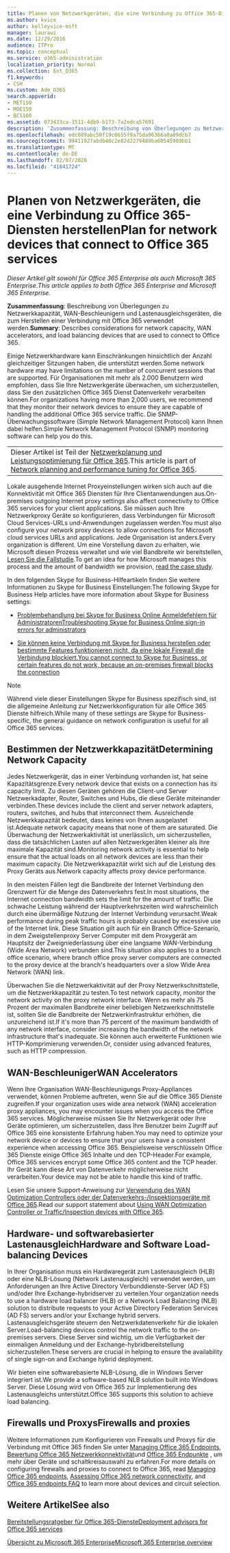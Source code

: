 ```yaml
---
title: Planen von Netzwerkgeräten, die eine Verbindung zu Office 365-Diensten herstellen
ms.author: kvice
author: kelleyvice-msft
manager: laurawi
ms.date: 12/29/2016
audience: ITPro
ms.topic: conceptual
ms.service: o365-administration
localization_priority: Normal
ms.collection: Ent_O365
f1.keywords:
- CSH
ms.custom: Adm_O365
search.appverid:
- MET150
- MOE150
- BCS160
ms.assetid: 073433ca-3511-4db9-b173-7a2edca57691
description: 'Zusammenfassung: Beschreibung von Überlegungen zu Netzwerkkapazität, WAN-Beschleunigern und Lastenausgleichsgeräten, die zum Herstellen einer Verbindung mit Office 365 verwendet werden.'
ms.openlocfilehash: edc089abc58f19c0655f9a75da96366a0a09dcb7
ms.sourcegitcommit: 99411927abdb40c2e82d2279489ba60545989bb1
ms.translationtype: MT
ms.contentlocale: de-DE
ms.lasthandoff: 02/07/2020
ms.locfileid: "41841724"
---
```

# <a name="plan-for-network-devices-that-connect-to-office-365-services"></a><span data-ttu-id="d9585-103">Planen von Netzwerkgeräten, die eine Verbindung zu Office 365-Diensten herstellen</span><span class="sxs-lookup"><span data-stu-id="d9585-103">Plan for network devices that connect to Office 365 services</span></span>

<span data-ttu-id="d9585-104">*Dieser Artikel gilt sowohl für Office 365 Enterprise als auch Microsoft 365 Enterprise*.</span><span class="sxs-lookup"><span data-stu-id="d9585-104">*This article applies to both Office 365 Enterprise and Microsoft 365 Enterprise.*</span></span>
  
<span data-ttu-id="d9585-105">**Zusammenfassung**: Beschreibung von Überlegungen zu Netzwerkkapazität, WAN-Beschleunigern und Lastenausgleichsgeräten, die zum Herstellen einer Verbindung mit Office 365 verwendet werden.</span><span class="sxs-lookup"><span data-stu-id="d9585-105">**Summary**: Describes considerations for network capacity, WAN accelerators, and load balancing devices that are used to connect to Office 365.</span></span>

<span data-ttu-id="d9585-106">Einige Netzwerkhardware kann Einschränkungen hinsichtlich der Anzahl gleichzeitiger Sitzungen haben, die unterstützt werden.</span><span class="sxs-lookup"><span data-stu-id="d9585-106">Some network hardware may have limitations on the number of concurrent sessions that are supported.</span></span> <span data-ttu-id="d9585-107">Für Organisationen mit mehr als 2.000 Benutzern wird empfohlen, dass Sie Ihre Netzwerkgeräte überwachen, um sicherzustellen, dass Sie den zusätzlichen Office 365 Dienst Datenverkehr verarbeiten können.</span><span class="sxs-lookup"><span data-stu-id="d9585-107">For organizations having more than 2,000 users, we recommend that they monitor their network devices to ensure they are capable of handling the additional Office 365 service traffic.</span></span> <span data-ttu-id="d9585-108">Die SNMP-Überwachungssoftware (Simple Network Management Protocol) kann Ihnen dabei helfen.</span><span class="sxs-lookup"><span data-stu-id="d9585-108">Simple Network Management Protocol (SNMP) monitoring software can help you do this.</span></span>

||
|:-----|
| <span data-ttu-id="d9585-109">Dieser Artikel ist Teil der [Netzwerkplanung und Leistungsoptimierung für Office 365](https://aka.ms/tune).</span><span class="sxs-lookup"><span data-stu-id="d9585-109">This article is part of [Network planning and performance tuning for Office 365](https://aka.ms/tune).</span></span>|

<span data-ttu-id="d9585-110">Lokale ausgehende Internet Proxyeinstellungen wirken sich auch auf die Konnektivität mit Office 365 Diensten für Ihre Clientanwendungen aus.</span><span class="sxs-lookup"><span data-stu-id="d9585-110">On-premises outgoing Internet proxy settings also affect connectivity to Office 365 services for your client applications.</span></span> <span data-ttu-id="d9585-111">Sie müssen auch Ihre Netzwerkproxy Geräte so konfigurieren, dass Verbindungen für Microsoft Cloud Services-URLs und-Anwendungen zugelassen werden.</span><span class="sxs-lookup"><span data-stu-id="d9585-111">You must also configure your network proxy devices to allow connections for Microsoft cloud services URLs and applications.</span></span> <span data-ttu-id="d9585-112">Jede Organisation ist anders.</span><span class="sxs-lookup"><span data-stu-id="d9585-112">Every organization is different.</span></span> <span data-ttu-id="d9585-113">Um eine Vorstellung davon zu erhalten, wie Microsoft diesen Prozess verwaltet und wie viel Bandbreite wir bereitstellen, [Lesen Sie die Fallstudie](https://www.microsoft.com/itshowcase/Article/Content/631/Optimizing-network-performance-for-Microsoft-Office-365).</span><span class="sxs-lookup"><span data-stu-id="d9585-113">To get an idea for how Microsoft manages this process and the amount of bandwidth we provision, [read the case study](https://www.microsoft.com/itshowcase/Article/Content/631/Optimizing-network-performance-for-Microsoft-Office-365).</span></span>
  
<span data-ttu-id="d9585-114">In den folgenden Skype for Business-Hilfeartikeln finden Sie weitere Informationen zu Skype for Business Einstellungen:</span><span class="sxs-lookup"><span data-stu-id="d9585-114">The following Skype for Business Help articles have more information about Skype for Business settings:</span></span>
  
- [<span data-ttu-id="d9585-115">Problembehandlung bei Skype for Business Online Anmeldefehlern für Administratoren</span><span class="sxs-lookup"><span data-stu-id="d9585-115">Troubleshooting Skype for Business Online sign-in errors for administrators</span></span>](https://docs.microsoft.com/skypeforbusiness/set-up-skype-for-business-online/troubleshooting-sign-in-errors-for-admins)

- [<span data-ttu-id="d9585-116">Sie können keine Verbindung mit Skype for Business herstellen oder bestimmte Features funktionieren nicht, da eine lokale Firewall die Verbindung blockiert.</span><span class="sxs-lookup"><span data-stu-id="d9585-116">You cannot connect to Skype for Business, or certain features do not work, because an on-premises firewall blocks the connection</span></span>](https://go.microsoft.com/fwlink/p/?LinkID=243625)

> [!NOTE]
> <span data-ttu-id="d9585-117">Während viele dieser Einstellungen Skype for Business spezifisch sind, ist die allgemeine Anleitung zur Netzwerkkonfiguration für alle Office 365 Dienste hilfreich.</span><span class="sxs-lookup"><span data-stu-id="d9585-117">While many of these settings are Skype for Business-specific, the general guidance on network configuration is useful for all Office 365 services.</span></span>
  
## <a name="determining-network-capacity"></a><span data-ttu-id="d9585-118">Bestimmen der Netzwerkkapazität</span><span class="sxs-lookup"><span data-stu-id="d9585-118">Determining Network Capacity</span></span>

<span data-ttu-id="d9585-119">Jedes Netzwerkgerät, das in einer Verbindung vorhanden ist, hat seine Kapazitätsgrenze.</span><span class="sxs-lookup"><span data-stu-id="d9585-119">Every network device that exists on a connection has its capacity limit.</span></span> <span data-ttu-id="d9585-120">Zu diesen Geräten gehören die Client-und Server Netzwerkadapter, Router, Switches und Hubs, die diese Geräte miteinander verbinden.</span><span class="sxs-lookup"><span data-stu-id="d9585-120">These devices include the client and server network adapters, routers, switches, and hubs that interconnect them.</span></span> <span data-ttu-id="d9585-121">Ausreichende Netzwerkkapazität bedeutet, dass keines von Ihnen ausgelastet ist.</span><span class="sxs-lookup"><span data-stu-id="d9585-121">Adequate network capacity means that none of them are saturated.</span></span> <span data-ttu-id="d9585-122">Die Überwachung der Netzwerkaktivität ist unerlässlich, um sicherzustellen, dass die tatsächlichen Lasten auf allen Netzwerkgeräten kleiner als ihre maximale Kapazität sind.</span><span class="sxs-lookup"><span data-stu-id="d9585-122">Monitoring network activity is essential to help ensure that the actual loads on all network devices are less than their maximum capacity.</span></span> <span data-ttu-id="d9585-123">Die Netzwerkkapazität wirkt sich auf die Leistung des Proxy Geräts aus.</span><span class="sxs-lookup"><span data-stu-id="d9585-123">Network capacity affects proxy device performance.</span></span>
  
<span data-ttu-id="d9585-124">In den meisten Fällen legt die Bandbreite der Internet Verbindung den Grenzwert für die Menge des Datenverkehrs fest.</span><span class="sxs-lookup"><span data-stu-id="d9585-124">In most situations, the Internet connection bandwidth sets the limit for the amount of traffic.</span></span> <span data-ttu-id="d9585-125">Die schwache Leistung während der Hauptverkehrszeiten wird wahrscheinlich durch eine übermäßige Nutzung der Internet Verbindung verursacht.</span><span class="sxs-lookup"><span data-stu-id="d9585-125">Weak performance during peak traffic hours is probably caused by excessive use of the Internet link.</span></span> <span data-ttu-id="d9585-126">Diese Situation gilt auch für ein Branch Office-Szenario, in dem Zweigstellenproxy Server Computer mit dem Proxygerät am Hauptsitz der Zweigniederlassung über eine langsame WAN-Verbindung (Wide Area Network) verbunden sind.</span><span class="sxs-lookup"><span data-stu-id="d9585-126">This situation also applies to a branch office scenario, where branch office proxy server computers are connected to the proxy device at the branch's headquarters over a slow Wide Area Network (WAN) link.</span></span>
  
<span data-ttu-id="d9585-127">Überwachen Sie die Netzwerkaktivität auf der Proxy Netzwerkschnittstelle, um die Netzwerkkapazität zu testen.</span><span class="sxs-lookup"><span data-stu-id="d9585-127">To test network capacity, monitor the network activity on the proxy network interface.</span></span> <span data-ttu-id="d9585-128">Wenn es mehr als 75 Prozent der maximalen Bandbreite einer beliebigen Netzwerkschnittstelle ist, sollten Sie die Bandbreite der Netzwerkinfrastruktur erhöhen, die unzureichend ist.</span><span class="sxs-lookup"><span data-stu-id="d9585-128">If it's more than 75 percent of the maximum bandwidth of any network interface, consider increasing the bandwidth of the network infrastructure that's inadequate.</span></span> <span data-ttu-id="d9585-129">Sie können auch erweiterte Funktionen wie HTTP-Komprimierung verwenden.</span><span class="sxs-lookup"><span data-stu-id="d9585-129">Or, consider using advanced features, such as HTTP compression.</span></span>
  
## <a name="wan-accelerators"></a><span data-ttu-id="d9585-130">WAN-Beschleuniger</span><span class="sxs-lookup"><span data-stu-id="d9585-130">WAN Accelerators</span></span>

<span data-ttu-id="d9585-131">Wenn Ihre Organisation WAN-Beschleunigungs Proxy-Appliances verwendet, können Probleme auftreten, wenn Sie auf die Office 365 Dienste zugreifen.</span><span class="sxs-lookup"><span data-stu-id="d9585-131">If your organization uses wide area network (WAN) acceleration proxy appliances, you may encounter issues when you access the Office 365 services.</span></span> <span data-ttu-id="d9585-132">Möglicherweise müssen Sie Ihr Netzwerkgerät oder Ihre Geräte optimieren, um sicherzustellen, dass Ihre Benutzer beim Zugriff auf Office 365 eine konsistente Erfahrung haben.</span><span class="sxs-lookup"><span data-stu-id="d9585-132">You may need to optimize your network device or devices to ensure that your users have a consistent experience when accessing Office 365.</span></span> <span data-ttu-id="d9585-133">Beispielsweise verschlüsseln Office 365 Dienste einige Office 365 Inhalte und den TCP-Header.</span><span class="sxs-lookup"><span data-stu-id="d9585-133">For example, Office 365 services encrypt some Office 365 content and the TCP header.</span></span> <span data-ttu-id="d9585-134">Ihr Gerät kann diese Art von Datenverkehr möglicherweise nicht verarbeiten.</span><span class="sxs-lookup"><span data-stu-id="d9585-134">Your device may not be able to handle this kind of traffic.</span></span>
  
<span data-ttu-id="d9585-135">Lesen Sie unsere Support-Anweisung zur [Verwendung des WAN Optimization Controllers oder der Datenverkehrs-/Inspektionsgeräte mit Office 365](https://support.microsoft.com/kb/2690045).</span><span class="sxs-lookup"><span data-stu-id="d9585-135">Read our support statement about [Using WAN Optimization Controller or Traffic/Inspection devices with Office 365](https://support.microsoft.com/kb/2690045).</span></span>
  
## <a name="hardware-and-software-load-balancing-devices"></a><span data-ttu-id="d9585-136">Hardware- und softwarebasierter Lastenausgleich</span><span class="sxs-lookup"><span data-stu-id="d9585-136">Hardware and Software Load-balancing Devices</span></span>

<span data-ttu-id="d9585-137">In Ihrer Organisation muss ein Hardwaregerät zum Lastenausgleich (HLB) oder eine NLB-Lösung (Network Lastenausgleich) verwendet werden, um Anforderungen an Ihre Active Directory Verbunddienste-Server (AD FS) und/oder Ihre Exchange-hybridserver zu verteilen.</span><span class="sxs-lookup"><span data-stu-id="d9585-137">Your organization needs to use a hardware load balancer (HLB) or a Network Load Balancing (NLB) solution to distribute requests to your Active Directory Federation Services (AD FS) servers and/or your Exchange hybrid servers.</span></span> <span data-ttu-id="d9585-138">Lastenausgleichsgeräte steuern den Netzwerkdatenverkehr für die lokalen Server.</span><span class="sxs-lookup"><span data-stu-id="d9585-138">Load-balancing devices control the network traffic to the on-premises servers.</span></span> <span data-ttu-id="d9585-139">Diese Server sind wichtig, um die Verfügbarkeit der einmaligen Anmeldung und der Exchange-hybridbereitstellung sicherzustellen.</span><span class="sxs-lookup"><span data-stu-id="d9585-139">These servers are crucial in helping to ensure the availability of single sign-on and Exchange hybrid deployment.</span></span>
  
<span data-ttu-id="d9585-140">Wir bieten eine softwarebasierte NLB-Lösung, die in Windows Server integriert ist.</span><span class="sxs-lookup"><span data-stu-id="d9585-140">We provide a software-based NLB solution built into Windows Server.</span></span> <span data-ttu-id="d9585-141">Diese Lösung wird von Office 365 zur Implementierung des Lastenausgleichs unterstützt.</span><span class="sxs-lookup"><span data-stu-id="d9585-141">Office 365 supports this solution to achieve load balancing.</span></span>
  
## <a name="firewalls-and-proxies"></a><span data-ttu-id="d9585-142">Firewalls und Proxys</span><span class="sxs-lookup"><span data-stu-id="d9585-142">Firewalls and proxies</span></span>

<span data-ttu-id="d9585-143">Weitere Informationen zum Konfigurieren von Firewalls und Proxys für die Verbindung mit Office 365 finden Sie unter [Managing Office 365 Endpoints](https://support.office.com/article/99cab9d4-ef59-4207-9f2b-3728eb46bf9a), [Bewertung Office 365 Netzwerkkonnektivität](assessing-network-connectivity.md)und [Office 365 Endpunkte](https://support.office.com/article/d4088321-1c89-4b96-9c99-54c75cae2e6d) , um mehr über Geräte und schaltkreisauswahl zu erfahren.</span><span class="sxs-lookup"><span data-stu-id="d9585-143">For more details on configuring firewalls and proxies to connect to Office 365, read [Managing Office 365 endpoints](https://support.office.com/article/99cab9d4-ef59-4207-9f2b-3728eb46bf9a), [Assessing Office 365 network connectivity](assessing-network-connectivity.md), and [Office 365 endpoints FAQ](https://support.office.com/article/d4088321-1c89-4b96-9c99-54c75cae2e6d) to learn more about devices and circuit selection.</span></span>
  
## <a name="see-also"></a><span data-ttu-id="d9585-144">Weitere Artikel</span><span class="sxs-lookup"><span data-stu-id="d9585-144">See also</span></span>

[<span data-ttu-id="d9585-145">Bereitstellungsratgeber für Office 365-Dienste</span><span class="sxs-lookup"><span data-stu-id="d9585-145">Deployment advisors for Office 365 services</span></span>](deployment-advisors-for-office-365.md)

[<span data-ttu-id="d9585-146">Übersicht zu Microsoft 365 Enterprise</span><span class="sxs-lookup"><span data-stu-id="d9585-146">Microsoft 365 Enterprise overview</span></span>](https://docs.microsoft.com/microsoft-365/enterprise/microsoft-365-overview)
